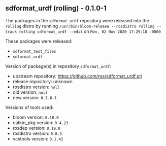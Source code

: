 ## sdformat_urdf (rolling) - 0.1.0-1

The packages in the `sdformat_urdf` repository were released into the `rolling` distro by running `/usr/bin/bloom-release --rosdistro rolling --track rolling sdformat_urdf --edit` on `Mon, 02 Nov 2020 17:29:18 -0000`

These packages were released:
- `sdformat_test_files`
- `sdformat_urdf`

Version of package(s) in repository `sdformat_urdf`:

- upstream repository: https://github.com/ros/sdformat_urdf.git
- release repository: unknown
- rosdistro version: `null`
- old version: `null`
- new version: `0.1.0-1`

Versions of tools used:

- bloom version: `0.10.0`
- catkin_pkg version: `0.4.23`
- rosdep version: `0.19.0`
- rosdistro version: `0.8.3`
- vcstools version: `0.1.42`


